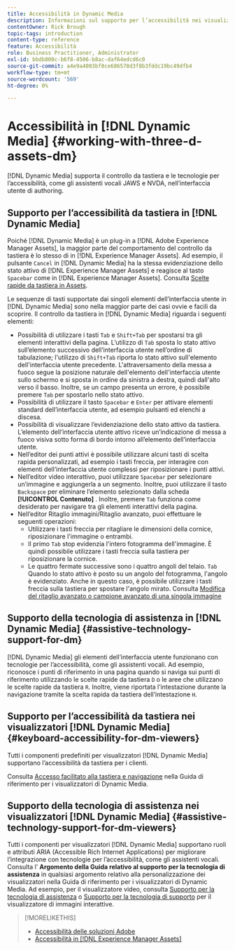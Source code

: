 ```yaml
---
title: Accessibilità in Dynamic Media
description: Informazioni sul supporto per l’accessibilità nei visualizzatori Dynamic Media e Dynamic Media
contentOwner: Rick Brough
topic-tags: introduction
content-type: reference
feature: Accessibilità
role: Business Practitioner, Administrator
exl-id: bbdb800c-b6f8-4506-b8ac-daf64edcd6c0
source-git-commit: a4e9a4003bf0ce686578d3f8b3fddc19bc49dfb4
workflow-type: tm+mt
source-wordcount: '569'
ht-degree: 0%

---
```


# Accessibilità in [!DNL Dynamic Media] {#working-with-three-d-assets-dm}

[!DNL Dynamic Media] supporta il controllo da tastiera e le tecnologie per l’accessibilità, come gli assistenti vocali JAWS e NVDA, nell’interfaccia utente di authoring.

## Supporto per l’accessibilità da tastiera in [!DNL Dynamic Media]

Poiché [!DNL Dynamic Media] è un plug-in a [!DNL Adobe Experience Manager Assets], la maggior parte del comportamento del controllo da tastiera è lo stesso di in [!DNL Experience Manager Assets]. Ad esempio, il pulsante `Cancel` in [!DNL Dynamic Media] ha la stessa evidenziazione dello stato attivo di [!DNL Experience Manager Assets] e reagisce al tasto `Spacebar` come in [!DNL Experience Manager Assets]. Consulta [Scelte rapide da tastiera in Assets](/help/assets/accessibility.md#keyboard-shortcuts).

Le sequenze di tasti supportate dai singoli elementi dell’interfaccia utente in [!DNL Dynamic Media] sono nella maggior parte dei casi ovvie e facili da scoprire. Il controllo da tastiera in [!DNL Dynamic Media] riguarda i seguenti elementi:

* Possibilità di utilizzare i tasti `Tab` e `Shift+Tab` per spostarsi tra gli elementi interattivi della pagina.
L’utilizzo di `Tab` sposta lo stato attivo sull’elemento successivo dell’interfaccia utente nell’ordine di tabulazione; l&#39;utilizzo di `Shift+Tab` riporta lo stato attivo sull&#39;elemento dell&#39;interfaccia utente precedente.
L&#39;attraversamento della messa a fuoco segue la posizione naturale dell&#39;elemento dell&#39;interfaccia utente sullo schermo e si sposta in ordine da sinistra a destra, quindi dall&#39;alto verso il basso. Inoltre, se un campo presenta un errore, è possibile premere `Tab` per spostarlo nello stato attivo.
* Possibilità di utilizzare il tasto `Spacebar` e `Enter` per attivare elementi standard dell’interfaccia utente, ad esempio pulsanti ed elenchi a discesa.
* Possibilità di visualizzare l’evidenziazione dello stato attivo da tastiera. L’elemento dell’interfaccia utente attivo riceve un’indicazione di messa a fuoco visiva sotto forma di bordo intorno all’elemento dell’interfaccia utente.
* Nell’editor dei punti attivi è possibile utilizzare alcuni tasti di scelta rapida personalizzati, ad esempio i tasti freccia, per interagire con elementi dell’interfaccia utente complessi per riposizionare i punti attivi.
* Nell’editor video interattivo, puoi utilizzare `Spacebar` per selezionare un’immagine e aggiungerla a un segmento. Inoltre, puoi utilizzare il tasto `Backspace` per eliminare l’elemento selezionato dalla scheda **[!UICONTROL Contenuto]** . Inoltre, premere `Tab` funziona come desiderato per navigare tra gli elementi interattivi della pagina.
* Nell’editor Ritaglio immagini/Ritaglio avanzato, puoi effettuare le seguenti operazioni:
   * Utilizzare i tasti freccia per ritagliare le dimensioni della cornice, riposizionare l&#39;immagine o entrambi.
   * Il primo `Tab` stop evidenzia l&#39;intero fotogramma dell&#39;immagine. È quindi possibile utilizzare i tasti freccia sulla tastiera per riposizionare la cornice.
   * Le quattro fermate successive sono i quattro angoli del telaio. `Tab` Quando lo stato attivo è posto su un angolo del fotogramma, l&#39;angolo è evidenziato. Anche in questo caso, è possibile utilizzare i tasti freccia sulla tastiera per spostare l&#39;angolo mirato.
Consulta [Modifica del ritaglio avanzato o campione avanzato di una singola immagine](/help/assets/image-profiles.md#editing-the-smart-crop-or-smart-swatch-of-a-single-image)

<!-- Keyboarding is the same because Dynamic Media is using the same UI library (Coral 3 (AEM 6.5) or Coral Spectrum (in Skyline)) as entire AEM Assets.  -->

<!-- In the Hotspot editor, Dynamic Media lets you use arrow keys to control the position of a hot spot. See [Carousel Banners](/help/assets/dynamic-media/carousel-banners.md##adding-hotspots-or-image-maps-to-an-image-banner) or [Interactive Images](/help/assets/dynamic-media/interactive-images.md#adding-hotspots-to-an-image-banner)  -->

<!-- I think we should definitely mention this in the DM-specific area of documentation for keyboard support. -->

<!-- I would not get into much of details of specific keyboard support logic of these editors. One of the reasons - chances are that accessibility support will receive Phase2-like attention, with more holistic approach. -->

## Supporto della tecnologia di assistenza in [!DNL Dynamic Media] {#assistive-technology-support-for-dm}

[!DNL Dynamic Media] gli elementi dell’interfaccia utente funzionano con tecnologie per l’accessibilità, come gli assistenti vocali. Ad esempio, riconosce i punti di riferimento in una pagina quando si naviga sui punti di riferimento utilizzando le scelte rapide da tastiera `D` o le aree che utilizzano le scelte rapide da tastiera `R`. Inoltre, viene riportata l’intestazione durante la navigazione tramite la scelta rapida da tastiera dell’intestazione `H`.

## Supporto per l’accessibilità da tastiera nei visualizzatori [!DNL Dynamic Media] {#keyboard-accessibility-for-dm-viewers}

Tutti i componenti predefiniti per visualizzatori [!DNL Dynamic Media] supportano l’accessibilità da tastiera per i clienti.

Consulta [Accesso facilitato alla tastiera e navigazione](https://experienceleague.adobe.com/docs/dynamic-media-developer-resources/library/c-keyboard-accessibility.html) nella Guida di riferimento per i visualizzatori di Dynamic Media.

## Supporto della tecnologia di assistenza nei visualizzatori [!DNL Dynamic Media] {#assistive-technology-support-for-dm-viewers}

Tutti i componenti per visualizzatori [!DNL Dynamic Media] supportano ruoli e attributi ARIA (Accessible Rich Internet Applications) per migliorare l’integrazione con tecnologie per l’accessibilità, come gli assistenti vocali.
Consulta l’ **Argomento della Guida relativo al supporto per la tecnologia di assistenza** in qualsiasi argomento relativo alla personalizzazione dei visualizzatori nella Guida di riferimento per i visualizzatori di Dynamic Media. Ad esempio, per il visualizzatore video, consulta [Supporto per la tecnologia di assistenza](https://experienceleague.adobe.com/docs/dynamic-media-developer-resources/library/viewers-aem-assets-dmc/video/r-html5-video-viewer-20-assistive.html) o [Supporto per la tecnologia di supporto](https://experienceleague.adobe.com/docs/dynamic-media-developer-resources/library/viewers-for-aem-assets-only/interactive-images/c-html5-aem-interactive-image-assistive.html#viewers-for-aem-assets-only) per il visualizzatore di immagini interattive.

>[!MORELIKETHIS]
>
>* [Accessibilità delle soluzioni Adobe](https://www.adobe.com/accessibility.html)
>* [Accessibilità in [!DNL Experience Manager Assets]](/help/assets/accessibility.md)

